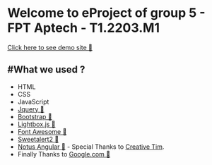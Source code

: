 # Welcome to eProject of group 5 - FPT Aptech - T1.2203.M1

[Click here to see demo site 🔗](https://naht911.github.io/ptoject2/ "Click here to see demo site")

## #What we used ?
- HTML
- CSS
- JavaScript
- [Jquery 🔗](https://jquery.com/ "Jquery")
- [Bootstrap 🔗](https://getbootstrap.com/ "Bootstrap")
- [Lightbox.js 🔗](https://victordiego.com/lightbox/ "Lightbox")
- [Font Awesome 🔗](https://fontawesome.com/ "Font Awesome")
- [Sweetalert2 🔗](https://sweetalert2.github.io/ "Sweetalert2")
- [Notus Angular 🔗](https://www.creative-tim.com/product/notus-angular "Notus Angular") - Special Thanks to [Creative Tim](https://www.creative-tim.com/ "Creative Tim").
- Finally Thanks to [Google.com 🔗](https://www.google.com/ "Google")



